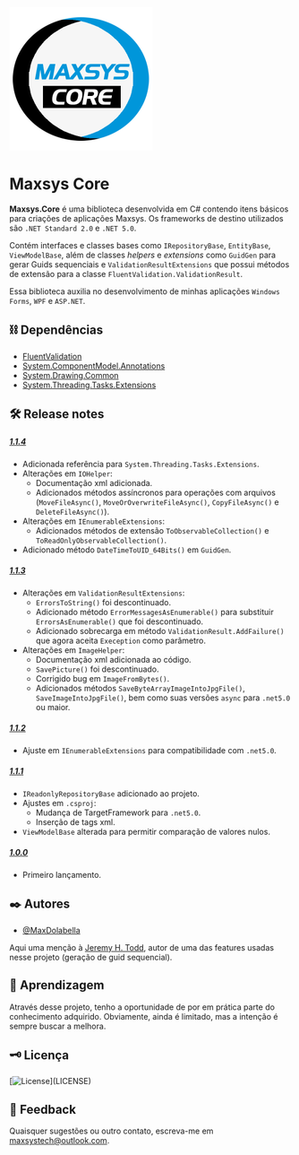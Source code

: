 <img src="src\Maxsys.Core\maxsys-core.png" alt="drawing" width="256" />

# Maxsys Core 

**Maxsys.Core** é uma biblioteca desenvolvida em C# contendo itens básicos para criações de aplicações Maxsys.
Os frameworks de destino utilizados são `.NET Standard 2.0` e `.NET 5.0`.

Contém interfaces e classes bases como `IRepositoryBase`, `EntityBase`, `ViewModelBase`, além de classes *helpers* e *extensions* como `GuidGen` para gerar Guids sequenciais e `ValidationResultExtensions` que possui métodos de extensão para a classe `FluentValidation.ValidationResult`.

Essa biblioteca auxilia no desenvolvimento de minhas aplicações `Windows Forms`, `WPF` e `ASP.NET`.

## ⛓ Dependências

- [FluentValidation](https://www.nuget.org/packages/FluentValidation/)
- [System.ComponentModel.Annotations](https://www.nuget.org/packages/System.ComponentModel.Annotations/)
- [System.Drawing.Common](https://www.nuget.org/packages/System.Drawing.Common/)
- [System.Threading.Tasks.Extensions](https://www.nuget.org/packages/System.Threading.Tasks.Extensions/)

## 🛠 Release notes

##### [1.1.4](https://www.nuget.org/packages/Maxsys.Core/1.1.4)
- Adicionada referência para `System.Threading.Tasks.Extensions`.
- Alterações em `IOHelper`:
  - Documentação xml adicionada.
  - Adicionados métodos assíncronos para operações com arquivos (`MoveFileAsync()`, `MoveOrOverwriteFileAsync()`, `CopyFileAsync()` e `DeleteFileAsync()`).
- Alterações em `IEnumerableExtensions`:
  - Adicionados métodos de extensão `ToObservableCollection()` e `ToReadOnlyObservableCollection()`.
- Adicionado método `DateTimeToUID_64Bits()` em `GuidGen`.

##### [1.1.3](https://www.nuget.org/packages/Maxsys.Core/1.1.3)
- Alterações em `ValidationResultExtensions`:
  - `ErrorsToString()` foi descontinuado.
  - Adicionado método `ErrorMessagesAsEnumerable()` para substituir `ErrorsAsEnumerable()` que foi descontinuado.
  - Adicionado sobrecarga em método `ValidationResult.AddFailure()` que agora aceita `Exeception` como parâmetro.
- Alterações em `ImageHelper`:
  - Documentação xml adicionada ao código.
  - `SavePicture()` foi descontinuado.
  - Corrigido bug em `ImageFromBytes()`.
  - Adicionados métodos `SaveByteArrayImageIntoJpgFile()`, `SaveImageIntoJpgFile()`, bem como suas versões `async` para `.net5.0` ou maior.

##### [1.1.2](https://www.nuget.org/packages/Maxsys.Core/1.1.2)
- Ajuste em `IEnumerableExtensions` para compatibilidade com `.net5.0`.

##### [1.1.1](https://www.nuget.org/packages/Maxsys.Core/1.1.1)
- `IReadonlyRepositoryBase` adicionado ao projeto.
- Ajustes em `.csproj`:
     - Mudança de TargetFramework para `.net5.0`.
     - Inserção de tags xml.
- `ViewModelBase` alterada para permitir comparação de valores nulos.

##### [1.0.0](https://www.nuget.org/packages/Maxsys.Core/1.0.0)
- Primeiro lançamento.

## ✒️ Autores

* [@MaxDolabella](https://www.github.com/MaxDolabella)

Aqui uma menção à [Jeremy H. Todd](https://github.com/jhtodd), autor de uma das features usadas nesse projeto (geração de guid sequencial).

## 🧐 Aprendizagem

Através desse projeto, tenho a oportunidade de por em prática parte do conhecimento adquirido. Obviamente, ainda é limitado, mas a intenção é sempre buscar a melhora.

## 🗝 Licença

[![License](https://img.shields.io/apm/l/atomic-design-ui.svg?)](LICENSE)
  
## 📧 Feedback

Quaisquer sugestões ou outro contato, escreva-me em maxsystech@outlook.com.

  